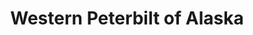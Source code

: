 ---
title: "Western Peterbilt of Alaska"
url: /anchorage/western-peterbilt-of-alaska/
shop: shop
---